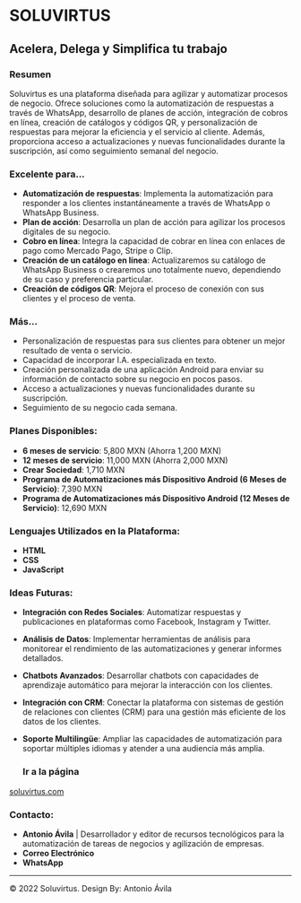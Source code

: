 # SOLUVIRTUS

## Acelera, Delega y Simplifica tu trabajo

### Resumen
Soluvirtus es una plataforma diseñada para agilizar y automatizar procesos de negocio. Ofrece soluciones como la automatización de respuestas a través de WhatsApp, desarrollo de planes de acción, integración de cobros en línea, creación de catálogos y códigos QR, y personalización de respuestas para mejorar la eficiencia y el servicio al cliente. Además, proporciona acceso a actualizaciones y nuevas funcionalidades durante la suscripción, así como seguimiento semanal del negocio.

### Excelente para...

- **Automatización de respuestas**: Implementa la automatización para responder a los clientes instantáneamente a través de WhatsApp o WhatsApp Business.
- **Plan de acción**: Desarrolla un plan de acción para agilizar los procesos digitales de su negocio.
- **Cobro en línea**: Integra la capacidad de cobrar en línea con enlaces de pago como Mercado Pago, Stripe o Clip.
- **Creación de un catálogo en línea**: Actualizaremos su catálogo de WhatsApp Business o crearemos uno totalmente nuevo, dependiendo de su caso y preferencia particular.
- **Creación de códigos QR**: Mejora el proceso de conexión con sus clientes y el proceso de venta.

### Más...
- Personalización de respuestas para sus clientes para obtener un mejor resultado de venta o servicio.
- Capacidad de incorporar I.A. especializada en texto.
- Creación personalizada de una aplicación Android para enviar su información de contacto sobre su negocio en pocos pasos.
- Acceso a actualizaciones y nuevas funcionalidades durante su suscripción.
- Seguimiento de su negocio cada semana.

### Planes Disponibles:
- **6 meses de servicio**: 5,800 MXN (Ahorra 1,200 MXN)
- **12 meses de servicio**: 11,000 MXN (Ahorra 2,000 MXN)
- **Crear Sociedad**: 1,710 MXN
- **Programa de Automatizaciones más Dispositivo Android (6 Meses de Servicio)**: 7,390 MXN
- **Programa de Automatizaciones más Dispositivo Android (12 Meses de Servicio)**: 12,690 MXN

### Lenguajes Utilizados en la Plataforma:
- **HTML**
- **CSS**
- **JavaScript**

### Ideas Futuras:
- **Integración con Redes Sociales**: Automatizar respuestas y publicaciones en plataformas como Facebook, Instagram y Twitter.
- **Análisis de Datos**: Implementar herramientas de análisis para monitorear el rendimiento de las automatizaciones y generar informes detallados.
- **Chatbots Avanzados**: Desarrollar chatbots con capacidades de aprendizaje automático para mejorar la interacción con los clientes.
- **Integración con CRM**: Conectar la plataforma con sistemas de gestión de relaciones con clientes (CRM) para una gestión más eficiente de los datos de los clientes.
- **Soporte Multilingüe**: Ampliar las capacidades de automatización para soportar múltiples idiomas y atender a una audiencia más amplia.

  ### Ir a la página
  
[soluvirtus.com](https://soluvirtus.com/)

### Contacto:
- **Antonio Ávila** | Desarrollador y editor de recursos tecnológicos para la automatización de tareas de negocios y agilización de empresas.
- **Correo Electrónico**
- **WhatsApp**

---

© 2022 Soluvirtus. Design By: Antonio Ávila
